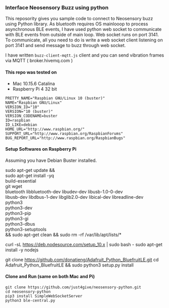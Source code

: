 ### Interface Neosensory Buzz using python 

This reposority gives you sample code to connect to Neosensory buzz using Python library. As bluetooth requires OS mainlooop to process asynchronous BLE events, I have used python web socket to communicate with BLE events from outside of main loop. Web socket runs on port 3141. To communicate, all you need to do is write a web socket client listening on port 3141 and send message to buzz through web socket.

I have written `buzz-client-mqtt.js` client and you can send vibration frames via MQTT ( broker.hivemq.com ) 

#### This repo was tested on

- Mac 10.15.6 Catalina
- Raspberry Pi 4 32 bit 

```
PRETTY_NAME="Raspbian GNU/Linux 10 (buster)"
NAME="Raspbian GNU/Linux"
VERSION_ID="10"
VERSION="10 (buster)"
VERSION_CODENAME=buster
ID=raspbian
ID_LIKE=debian
HOME_URL="http://www.raspbian.org/"
SUPPORT_URL="http://www.raspbian.org/RaspbianForums"
BUG_REPORT_URL="http://www.raspbian.org/RaspbianBugs"
```


#### Setup Softwares on Raspberry Pi
Assuming you have Debian Buster installed. 

sudo apt-get update && \
sudo apt-get install -yq \
    build-essential \
    git wget  \
    bluetooth libbluetooth-dev libudev-dev libusb-1.0-0-dev \
    libusb-dev libdbus-1-dev libglib2.0-dev libical-dev libreadline-dev \
    python3 \
    python3-dev \
    python3-pip \
    python3-gi \
    python3-dbus \
    python3-setuptools \
  && sudo apt-get clean && sudo rm -rf /var/lib/apt/lists/*

  curl -sL https://deb.nodesource.com/setup_10.x | sudo bash -
  sudo apt-get install -y nodejs
  
  
  
  git clone https://github.com/donatieng/Adafruit_Python_BluefruitLE.git
  cd Adafruit_Python_BluefruitLE && sudo python3 setup.py install
  
  #### Clone and Run (same on both Mac and Pi)
  
  ```
  git clone https://github.com/just4give/neosensory-python.git
  cd neosensory-python
  pip3 install SimpleWebSocketServer
  python3 ble-central.py
  ```
  
  
  
  
  
  
